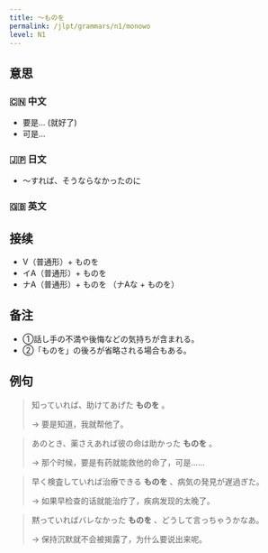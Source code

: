```yaml
---
title: 〜ものを
permalink: /jlpt/grammars/n1/monowo
level: N1
---
```


## 意思

### 🇨🇳 中文

- 要是... (就好了)
- 可是…

### 🇯🇵 日文

- 〜すれば、そうならなかったのに

### 🇬🇧 英文


## 接续

- V（普通形）+ ものを
- イA（普通形）+ ものを
- ナA（普通形）+ ものを （ナAな + ものを）

## 备注

- ①話し手の不満や後悔などの気持ちが含まれる。
- ②「ものを」の後ろが省略される場合もある。

## 例句

> 知っていれば、助けてあげた **ものを** 。
>
> → 要是知道，我就帮他了。

> あのとき、薬さえあれば彼の命は助かった **ものを** 。
>
> → 那个时候，要是有药就能救他的命了，可是……

> 早く検査していれば治療できる **ものを** 、病気の発見が遅過ぎた。
>
> → 如果早检查的话就能治疗了，疾病发现的太晚了。

> 黙っていればバレなかった **ものを** 、どうして言っちゃうかなあ。
>
> → 保持沉默就不会被揭露了，为什么要说出来呢。

